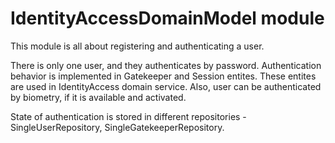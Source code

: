 # IdentityAccessDomainModel module
This module is all about registering and authenticating a user. 

There is only one user, and they authenticates by password. Authentication behavior is implemented in Gatekeeper and Session entites.
These entites are used in IdentityAccess domain service. Also, user can be authenticated by biometry, if it is available and activated.

State of authentication is stored in different repositories - SingleUserRepository, SingleGatekeeperRepository.

